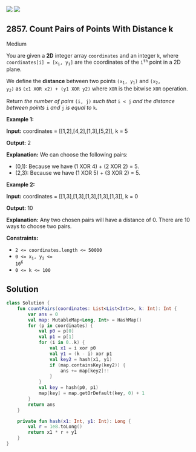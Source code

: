 [![](https://img.shields.io/github/stars/javadev/LeetCode-in-Kotlin?label=Stars&style=flat-square)](https://github.com/javadev/LeetCode-in-Kotlin)
[![](https://img.shields.io/github/forks/javadev/LeetCode-in-Kotlin?label=Fork%20me%20on%20GitHub%20&style=flat-square)](https://github.com/javadev/LeetCode-in-Kotlin/fork)

## 2857\. Count Pairs of Points With Distance k

Medium

You are given a **2D** integer array `coordinates` and an integer `k`, where <code>coordinates[i] = [x<sub>i</sub>, y<sub>i</sub>]</code> are the coordinates of the <code>i<sup>th</sup></code> point in a 2D plane.

We define the **distance** between two points <code>(x<sub>1</sub>, y<sub>1</sub>)</code> and <code>(x<sub>2</sub>, y<sub>2</sub>)</code> as `(x1 XOR x2) + (y1 XOR y2)` where `XOR` is the bitwise `XOR` operation.

Return _the number of pairs_ `(i, j)` _such that_ `i < j` _and the distance between points_ `i` _and_ `j` _is equal to_ `k`.

**Example 1:**

**Input:** coordinates = \[\[1,2],[4,2],[1,3],[5,2]], k = 5

**Output:** 2

**Explanation:** We can choose the following pairs: 
- (0,1): Because we have (1 XOR 4) + (2 XOR 2) = 5. 
- (2,3): Because we have (1 XOR 5) + (3 XOR 2) = 5.

**Example 2:**

**Input:** coordinates = \[\[1,3],[1,3],[1,3],[1,3],[1,3]], k = 0

**Output:** 10

**Explanation:** Any two chosen pairs will have a distance of 0. There are 10 ways to choose two pairs.

**Constraints:**

*   `2 <= coordinates.length <= 50000`
*   <code>0 <= x<sub>i</sub>, y<sub>i</sub> <= 10<sup>6</sup></code>
*   `0 <= k <= 100`

## Solution

```kotlin
class Solution {
    fun countPairs(coordinates: List<List<Int>>, k: Int): Int {
        var ans = 0
        val map: MutableMap<Long, Int> = HashMap()
        for (p in coordinates) {
            val p0 = p[0]
            val p1 = p[1]
            for (i in 0..k) {
                val x1 = i xor p0
                val y1 = (k - i) xor p1
                val key2 = hash(x1, y1)
                if (map.containsKey(key2)) {
                    ans += map[key2]!!
                }
            }
            val key = hash(p0, p1)
            map[key] = map.getOrDefault(key, 0) + 1
        }
        return ans
    }

    private fun hash(x1: Int, y1: Int): Long {
        val r = 1e8.toLong()
        return x1 * r + y1
    }
}
```